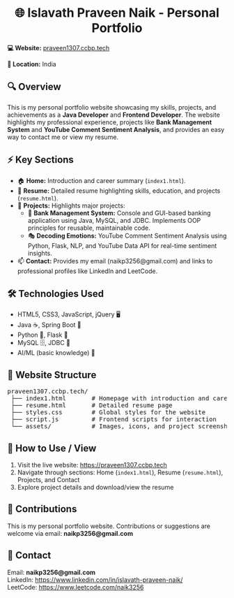 <h1 align="center">🌐 Islavath Praveen Naik - Personal Portfolio</h1>

<p><strong>💻 Website:</strong> <a href="https://praveen1307.ccbp.tech" target="_blank">praveen1307.ccbp.tech</a></p>
<p><strong>📍 Location:</strong> India</p>

<h2>🔍 Overview</h2>
<p>This is my personal portfolio website showcasing my skills, projects, and achievements as a <strong>Java Developer</strong> and <strong>Frontend Developer</strong>. The website highlights my professional experience, projects like <strong>Bank Management System</strong> and <strong>YouTube Comment Sentiment Analysis</strong>, and provides an easy way to contact me or view my resume.</p>

<h2>⚡ Key Sections</h2>
<ul>
  <li>🏠 <strong>Home:</strong> Introduction and career summary (<code>index1.html</code>).</li>
  <li>📄 <strong>Resume:</strong> Detailed resume highlighting skills, education, and projects (<code>resume.html</code>).</li>
  <li>📂 <strong>Projects:</strong> Highlights major projects:
    <ul>
      <li>🏦 <strong>Bank Management System:</strong> Console and GUI-based banking application using Java, MySQL, and JDBC. Implements OOP principles for reusable, maintainable code.</li>
      <li>🎭 <strong>Decoding Emotions:</strong> YouTube Comment Sentiment Analysis using Python, Flask, NLP, and YouTube Data API for real-time sentiment insights.</li>
    </ul>
  </li>
  <li>📫 <strong>Contact:</strong> Provides my email (naikp3256@gmail.com) and links to professional profiles like LinkedIn and LeetCode.</li>
</ul>

<h2>🛠️ Technologies Used</h2>
<ul>
  <li>HTML5, CSS3, JavaScript, jQuery 🖥️</li>
  <li>Java ☕, Spring Boot 🔹</li>
  <li>Python 🐍, Flask 🔹</li>
  <li>MySQL 🗄️, JDBC 🔹</li>
  <li>AI/ML (basic knowledge) 🧠</li>
</ul>

<h2>📁 Website Structure</h2>
<pre>
praveen1307.ccbp.tech/
 ├── index1.html       # Homepage with introduction and career summary
 ├── resume.html       # Detailed resume page
 ├── styles.css        # Global styles for the website
 ├── script.js         # Frontend scripts for interaction
 └── assets/           # Images, icons, and project screenshots
</pre>

<h2>🚀 How to Use / View</h2>
<ol>
  <li>Visit the live website: <a href="https://praveen1307.ccbp.tech" target="_blank">https://praveen1307.ccbp.tech</a></li>
  <li>Navigate through sections: Home (<code>index1.html</code>), Resume (<code>resume.html</code>), Projects, and Contact</li>
  <li>Explore project details and download/view the resume</li>
</ol>

<h2>🤝 Contributions</h2>
<p>This is my personal portfolio website. Contributions or suggestions are welcome via email: <strong>naikp3256@gmail.com</strong></p>

<h2>📧 Contact</h2>
<p>Email: <strong>naikp3256@gmail.com</strong><br>
LinkedIn: <a href="https://www.linkedin.com/in/islavath-praveen-naik/" target="_blank">https://www.linkedin.com/in/islavath-praveen-naik/</a><br>
LeetCode: <a href="https://www.leetcode.com/naik3256" target="_blank">https://www.leetcode.com/naik3256</a></p>

